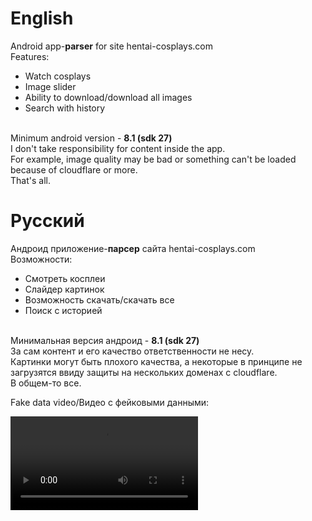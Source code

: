 <h1>English</h1>
Android app-<b>parser</b> for site hentai-cosplays.com<br>
Features:
<ul>
  <li>Watch cosplays</li>
  <li>Image slider</li>
  <li>Ability to download/download all images</li>
  <li>Search with history</li>
</ul>
<br>
Minimum android version - <b>8.1 (sdk 27)</b>
<br>
I don't take responsibility for content inside the app.<br>
For example, image quality may be bad or something can't be loaded because of cloudflare or more.
<br>
That's all.
<h1>Русский</h1>
Андроид приложение-<b>парсер</b> сайта hentai-cosplays.com<br>
Возможности:
<ul>
  <li>Смотреть косплеи</li>
  <li>Слайдер картинок</li>
  <li>Возможность скачать/скачать все</li>
  <li>Поиск с историей</li>
</ul>
<br>
Минимальная версия андроид - <b>8.1 (sdk 27)</b>
<br>
За сам контент и его качество ответственности не несу.<br>
Картинки могут быть плохого качества, а некоторые в принципе не загрузятся ввиду защиты на нескольких доменах с cloudflare.
<br>
В общем-то все.
<br>
<p>Fake data video/Видео с фейковыми данными:</p>
<video src = "https://github.com/JorikDura/Heicos/assets/94559706/0dc96149-6fbc-4332-93c9-c5c9b1e4cb80"></video>
